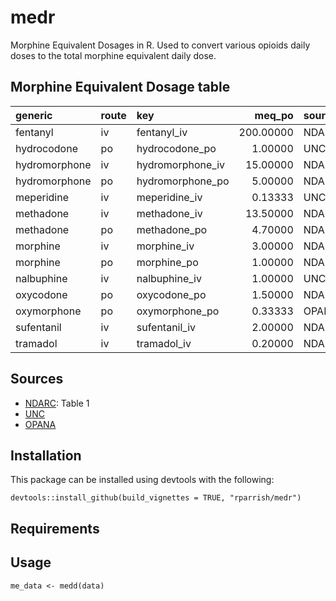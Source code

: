 medr
====

Morphine Equivalent Dosages in R. Used to convert various opioids daily
doses to the total morphine equivalent daily dose.

Morphine Equivalent Dosage table
--------------------------------

<table>
<thead>
<tr class="header">
<th align="left">generic</th>
<th align="left">route</th>
<th align="left">key</th>
<th align="right">meq_po</th>
<th align="left">source</th>
</tr>
</thead>
<tbody>
<tr class="odd">
<td align="left">fentanyl</td>
<td align="left">iv</td>
<td align="left">fentanyl_iv</td>
<td align="right">200.00000</td>
<td align="left">NDARC</td>
</tr>
<tr class="even">
<td align="left">hydrocodone</td>
<td align="left">po</td>
<td align="left">hydrocodone_po</td>
<td align="right">1.00000</td>
<td align="left">UNC</td>
</tr>
<tr class="odd">
<td align="left">hydromorphone</td>
<td align="left">iv</td>
<td align="left">hydromorphone_iv</td>
<td align="right">15.00000</td>
<td align="left">NDARC</td>
</tr>
<tr class="even">
<td align="left">hydromorphone</td>
<td align="left">po</td>
<td align="left">hydromorphone_po</td>
<td align="right">5.00000</td>
<td align="left">NDARC</td>
</tr>
<tr class="odd">
<td align="left">meperidine</td>
<td align="left">iv</td>
<td align="left">meperidine_iv</td>
<td align="right">0.13333</td>
<td align="left">UNC</td>
</tr>
<tr class="even">
<td align="left">methadone</td>
<td align="left">iv</td>
<td align="left">methadone_iv</td>
<td align="right">13.50000</td>
<td align="left">NDARC</td>
</tr>
<tr class="odd">
<td align="left">methadone</td>
<td align="left">po</td>
<td align="left">methadone_po</td>
<td align="right">4.70000</td>
<td align="left">NDARC</td>
</tr>
<tr class="even">
<td align="left">morphine</td>
<td align="left">iv</td>
<td align="left">morphine_iv</td>
<td align="right">3.00000</td>
<td align="left">NDARC</td>
</tr>
<tr class="odd">
<td align="left">morphine</td>
<td align="left">po</td>
<td align="left">morphine_po</td>
<td align="right">1.00000</td>
<td align="left">NDARC</td>
</tr>
<tr class="even">
<td align="left">nalbuphine</td>
<td align="left">iv</td>
<td align="left">nalbuphine_iv</td>
<td align="right">1.00000</td>
<td align="left">UNC</td>
</tr>
<tr class="odd">
<td align="left">oxycodone</td>
<td align="left">po</td>
<td align="left">oxycodone_po</td>
<td align="right">1.50000</td>
<td align="left">NDARC</td>
</tr>
<tr class="even">
<td align="left">oxymorphone</td>
<td align="left">po</td>
<td align="left">oxymorphone_po</td>
<td align="right">0.33333</td>
<td align="left">OPANA</td>
</tr>
<tr class="odd">
<td align="left">sufentanil</td>
<td align="left">iv</td>
<td align="left">sufentanil_iv</td>
<td align="right">2.00000</td>
<td align="left">NDARC</td>
</tr>
<tr class="even">
<td align="left">tramadol</td>
<td align="left">iv</td>
<td align="left">tramadol_iv</td>
<td align="right">0.20000</td>
<td align="left">NDARC</td>
</tr>
</tbody>
</table>

Sources
-------

-   [NDARC](https://ndarc.med.unsw.edu.au/sites/default/files/ndarc/resources/TR.329.pdf):
    Table 1  
-   [UNC](https://www.med.unc.edu/aging/fellowship/current/curriculum/palliative-care/UNC%20Equianalgesic%20Card%20-Dec2009.pdf)
-   [OPANA](http://www.opana.com/prescriber/dosing/opioid-conversions.aspx)

Installation
------------

This package can be installed using devtools with the following:

    devtools::install_github(build_vignettes = TRUE, "rparrish/medr")

Requirements
------------

Usage
-----

    me_data <- medd(data)
